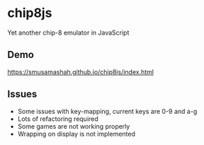 # chip8js
Yet another chip-8 emulator in JavaScript

## Demo
https://smusamashah.github.io/chip8js/index.html

## Issues
- Some issues with key-mapping, current keys are 0-9 and a-g
- Lots of refactoring required
- Some games are not working properly
- Wrapping on display is not implemented
